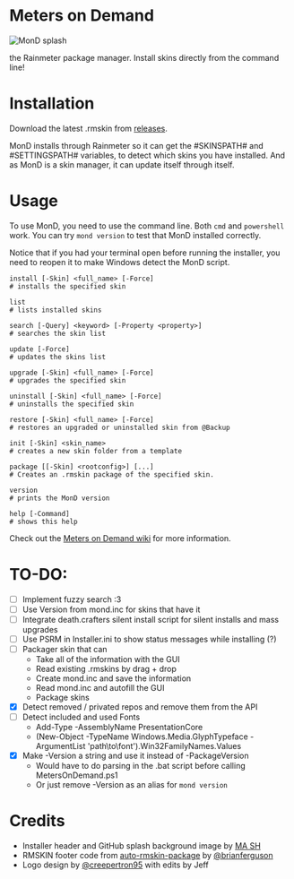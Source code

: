 # Meters on Demand

![MonD splash](https://repository-images.githubusercontent.com/601636170/25834e41-d86e-4f2a-809c-441ab80c2a8a)

the Rainmeter package manager. Install skins directly from the command line!

# Installation

Download the latest .rmskin from [releases](https://github.com/meters-on-demand/cli/releases).

MonD installs through Rainmeter so it can get the #SKINSPATH# and #SETTINGSPATH# variables, to detect which skins you have installed. And as MonD is a skin manager, it can update itself through itself.

# Usage

To use MonD, you need to use the command line. Both `cmd` and `powershell` work. You can try `mond version` to test that MonD installed correctly.

Notice that if you had your terminal open before running the installer, you need to reopen it to make Windows detect the MonD script.

```shell
install [-Skin] <full_name> [-Force]
# installs the specified skin

list
# lists installed skins

search [-Query] <keyword> [-Property <property>]
# searches the skin list

update [-Force]
# updates the skins list

upgrade [-Skin] <full_name> [-Force]
# upgrades the specified skin

uninstall [-Skin] <full_name> [-Force]
# uninstalls the specified skin

restore [-Skin] <full_name> [-Force]
# restores an upgraded or uninstalled skin from @Backup

init [-Skin] <skin_name>
# creates a new skin folder from a template

package [[-Skin] <rootconfig>] [...]
# Creates an .rmskin package of the specified skin.

version
# prints the MonD version

help [-Command]
# shows this help
```

Check out the [Meters on Demand wiki](https://docs.rainmeter.skin/) for more information.

# TO-DO:

- [ ] Implement fuzzy search :3
- [ ] Use Version from mond.inc for skins that have it
- [ ] Integrate death.crafters silent install script for silent installs and mass upgrades
- [ ] Use PSRM in Installer.ini to show status messages while installing (?)
- [ ] Packager skin that can
  - Take all of the information with the GUI
  - Read existing .rmskins by drag + drop
  - Create mond.inc and save the information
  - Read mond.inc and autofill the GUI
  - Package skins
- [x] Detect removed / privated repos and remove them from the API
- [ ] Detect included and used Fonts
  - Add-Type -AssemblyName PresentationCore
  - (New-Object -TypeName Windows.Media.GlyphTypeface -ArgumentList 'path\to\font').Win32FamilyNames.Values
- [x] Make -Version a string and use it instead of -PackageVersion
  - Would have to do parsing in the .bat script before calling MetersOnDemand.ps1
  - Or just remove -Version as an alias for `mond version`

# Credits

- Installer header and GitHub splash background image by [MA SH](https://www.artstation.com/artwork/L36yml)
- RMSKIN footer code from [auto-rmskin-package](https://github.com/brianferguson/auto-rmskin-package/blob/master/.github/workflows/release.yml) by [@brianferguson](https://github.com/brianferguson)
- Logo design by [@creepertron95](https://github.com/creepertron95) with edits by Jeff
